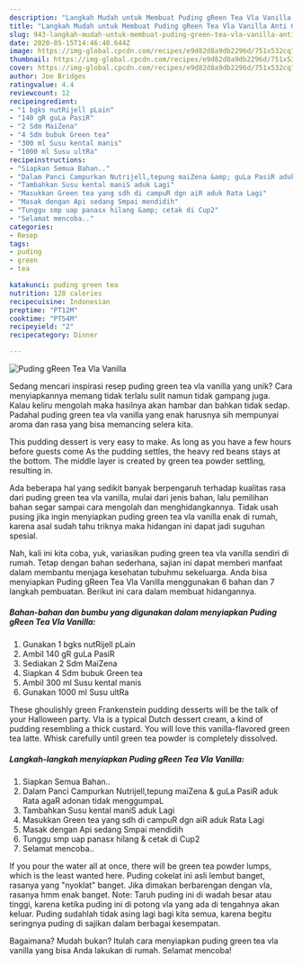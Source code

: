 ```yaml
---
description: "Langkah Mudah untuk Membuat Puding gReen Tea Vla Vanilla Anti Gagal"
title: "Langkah Mudah untuk Membuat Puding gReen Tea Vla Vanilla Anti Gagal"
slug: 943-langkah-mudah-untuk-membuat-puding-green-tea-vla-vanilla-anti-gagal
date: 2020-05-15T14:46:40.644Z
image: https://img-global.cpcdn.com/recipes/e9d82d8a9db2296d/751x532cq70/puding-green-tea-vla-vanilla-foto-resep-utama.jpg
thumbnail: https://img-global.cpcdn.com/recipes/e9d82d8a9db2296d/751x532cq70/puding-green-tea-vla-vanilla-foto-resep-utama.jpg
cover: https://img-global.cpcdn.com/recipes/e9d82d8a9db2296d/751x532cq70/puding-green-tea-vla-vanilla-foto-resep-utama.jpg
author: Joe Bridges
ratingvalue: 4.4
reviewcount: 12
recipeingredient:
- "1 bgks nutRijell pLain"
- "140 gR guLa PasiR"
- "2 Sdm MaiZena"
- "4 Sdm bubuk Green tea"
- "300 ml Susu kental manis"
- "1000 ml Susu ultRa"
recipeinstructions:
- "Siapkan Semua Bahan.."
- "Dalam Panci Campurkan Nutrijell,tepung maiZena &amp; guLa PasiR aduk Rata agaR adonan tidak menggumpaL"
- "Tambahkan Susu kental maniS aduk Lagi"
- "Masukkan Green tea yang sdh di campuR dgn aiR aduk Rata Lagi"
- "Masak dengan Api sedang Smpai mendidih"
- "Tunggu smp uap panasx hilang &amp; cetak di Cup2"
- "Selamat mencoba.."
categories:
- Resep
tags:
- puding
- green
- tea

katakunci: puding green tea 
nutrition: 128 calories
recipecuisine: Indonesian
preptime: "PT12M"
cooktime: "PT54M"
recipeyield: "2"
recipecategory: Dinner

---
```



![Puding gReen Tea Vla Vanilla](https://img-global.cpcdn.com/recipes/e9d82d8a9db2296d/751x532cq70/puding-green-tea-vla-vanilla-foto-resep-utama.jpg)

Sedang mencari inspirasi resep puding green tea vla vanilla yang unik? Cara menyiapkannya memang tidak terlalu sulit namun tidak gampang juga. Kalau keliru mengolah maka hasilnya akan hambar dan bahkan tidak sedap. Padahal puding green tea vla vanilla yang enak harusnya sih mempunyai aroma dan rasa yang bisa memancing selera kita.

This pudding dessert is very easy to make. As long as you have a few hours before guests come As the pudding settles, the heavy red beans stays at the bottom. The middle layer is created by green tea powder settling, resulting in.

Ada beberapa hal yang sedikit banyak berpengaruh terhadap kualitas rasa dari puding green tea vla vanilla, mulai dari jenis bahan, lalu pemilihan bahan segar sampai cara mengolah dan menghidangkannya. Tidak usah pusing jika ingin menyiapkan puding green tea vla vanilla enak di rumah, karena asal sudah tahu triknya maka hidangan ini dapat jadi suguhan spesial.


Nah, kali ini kita coba, yuk, variasikan puding green tea vla vanilla sendiri di rumah. Tetap dengan bahan sederhana, sajian ini dapat memberi manfaat dalam membantu menjaga kesehatan tubuhmu sekeluarga. Anda bisa menyiapkan Puding gReen Tea Vla Vanilla menggunakan 6 bahan dan 7 langkah pembuatan. Berikut ini cara dalam membuat hidangannya.

<!--inarticleads1-->

##### Bahan-bahan dan bumbu yang digunakan dalam menyiapkan Puding gReen Tea Vla Vanilla:

1. Gunakan 1 bgks nutRijell pLain
1. Ambil 140 gR guLa PasiR
1. Sediakan 2 Sdm MaiZena
1. Siapkan 4 Sdm bubuk Green tea
1. Ambil 300 ml Susu kental manis
1. Gunakan 1000 ml Susu ultRa


These ghoulishly green Frankenstein pudding desserts will be the talk of your Halloween party. Vla is a typical Dutch dessert cream, a kind of pudding resembling a thick custard. You will love this vanilla-flavored green tea latte. Whisk carefully until green tea powder is completely dissolved. 

<!--inarticleads2-->

##### Langkah-langkah menyiapkan Puding gReen Tea Vla Vanilla:

1. Siapkan Semua Bahan..
1. Dalam Panci Campurkan Nutrijell,tepung maiZena &amp; guLa PasiR aduk Rata agaR adonan tidak menggumpaL
1. Tambahkan Susu kental maniS aduk Lagi
1. Masukkan Green tea yang sdh di campuR dgn aiR aduk Rata Lagi
1. Masak dengan Api sedang Smpai mendidih
1. Tunggu smp uap panasx hilang &amp; cetak di Cup2
1. Selamat mencoba..


If you pour the water all at once, there will be green tea powder lumps, which is the least wanted here. Puding cokelat ini asli lembut banget, rasanya yang &#34;nyoklat&#34; banget. Jika dimakan berbarengan dengan vla, rasanya hmm enak banget. Note: Taruh puding ini di wadah besar atau tinggi, karena ketika puding ini di potong vla yang ada di tengahnya akan keluar. Puding sudahlah tidak asing lagi bagi kita semua, karena begitu seringnya puding di sajikan dalam berbagai kesempatan. 

Bagaimana? Mudah bukan? Itulah cara menyiapkan puding green tea vla vanilla yang bisa Anda lakukan di rumah. Selamat mencoba!
